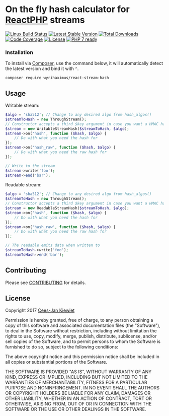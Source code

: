 # On the fly hash calculator for [ReactPHP](https://github.com/reactphp/) streams

[![Linux Build Status](https://travis-ci.org/WyriHaximus/reactphp-stream-hash.png)](https://travis-ci.org/WyriHaximus/reactphp-stream-hash)
[![Latest Stable Version](https://poser.pugx.org/WyriHaximus/react-stream-hash/v/stable.png)](https://packagist.org/packages/WyriHaximus/react-stream-hash)
[![Total Downloads](https://poser.pugx.org/WyriHaximus/react-stream-hash/downloads.png)](https://packagist.org/packages/WyriHaximus/react-stream-hash/stats)
[![Code Coverage](https://scrutinizer-ci.com/g/WyriHaximus/reactphp-stream-hash/badges/coverage.png?b=master)](https://scrutinizer-ci.com/g/WyriHaximus/reactphp-stream-hash/?branch=master)
[![License](https://poser.pugx.org/WyriHaximus/react-stream-hash/license.png)](https://packagist.org/packages/wyrihaximus/react-stream-hash)
[![PHP 7 ready](http://php7ready.timesplinter.ch/WyriHaximus/reactphp-stream-hash/badge.svg)](https://travis-ci.org/WyriHaximus/reactphp-stream-hash)

### Installation ###

To install via [Composer](http://getcomposer.org/), use the command below, it will automatically detect the latest version and bind it with `^`.

```
composer require wyrihaximus/react-stream-hash 
```

## Usage ##

Writable stream:

```php
$algo = 'sha512'; // Change to any desired algo from hash_algos()
$streamToHash = new ThroughStream();
// Constructor accepts a third $key argument in case you want a HMAC hash
$stream = new WritableStreamHash($streamToHash, $algo);
$stream->on('hash', function ($hash, $algo) {
    // Do with what you need the hash for
});
$stream->on('hash_raw', function ($hash, $algo) {
    // Do with what you need the raw hash for
});

// Write to the stream
$stream->write('foo');
$stream->end('bar');
```

Readable stream:

```php
$algo = 'sha512'; // Change to any desired algo from hash_algos()
$streamToHash = new ThroughStream();
// Constructor accepts a third $key argument in case you want a HMAC hash
$stream = new ReadableStreamHash($streamToHash, $algo);
$stream->on('hash', function ($hash, $algo) {
    // Do with what you need the hash for
});
$stream->on('hash_raw', function ($hash, $algo) {
    // Do with what you need the raw hash for
});

// The readable emits data when written to
$streamToHash->write('foo');
$streamToHash->end('bar');
```

## Contributing ##

Please see [CONTRIBUTING](CONTRIBUTING.md) for details.

## License ##

Copyright 2017 [Cees-Jan Kiewiet](http://wyrihaximus.net/)

Permission is hereby granted, free of charge, to any person
obtaining a copy of this software and associated documentation
files (the "Software"), to deal in the Software without
restriction, including without limitation the rights to use,
copy, modify, merge, publish, distribute, sublicense, and/or sell
copies of the Software, and to permit persons to whom the
Software is furnished to do so, subject to the following
conditions:

The above copyright notice and this permission notice shall be
included in all copies or substantial portions of the Software.

THE SOFTWARE IS PROVIDED "AS IS", WITHOUT WARRANTY OF ANY KIND,
EXPRESS OR IMPLIED, INCLUDING BUT NOT LIMITED TO THE WARRANTIES
OF MERCHANTABILITY, FITNESS FOR A PARTICULAR PURPOSE AND
NONINFRINGEMENT. IN NO EVENT SHALL THE AUTHORS OR COPYRIGHT
HOLDERS BE LIABLE FOR ANY CLAIM, DAMAGES OR OTHER LIABILITY,
WHETHER IN AN ACTION OF CONTRACT, TORT OR OTHERWISE, ARISING
FROM, OUT OF OR IN CONNECTION WITH THE SOFTWARE OR THE USE OR
OTHER DEALINGS IN THE SOFTWARE.
